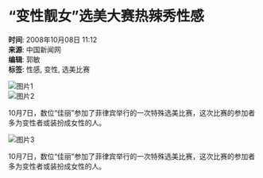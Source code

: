 # “变性靓女”选美大赛热辣秀性感

**时间**: 2008年10月08日 11:12  
**来源**: 中国新闻网  
**编辑**: 郭敏  
**标签**: 性感, 变性, 选美比赛

![图片1](http://img.ifeng.com/hres/200810/08/11/88873c634bc43e3084eba98e3011715a.jpg)  
![图片2](http://img.ifeng.com/hres/200810/08/11/5d867308820a9ff897d2b9a9c2789aca.jpg)  

10月7日，数位“佳丽”参加了菲律宾举行的一次特殊选美比赛，这次比赛的参加者多为变性者或装扮成女性的人。

![图片3](http://img.ifeng.com/hres/200810/08/11/9ac4b01c746e3ff224eef4bfb517411e.jpg)  

10月7日，数位“佳丽”参加了菲律宾举行的一次特殊选美比赛，这次比赛的参加者多为变性者或装扮成女性的人。